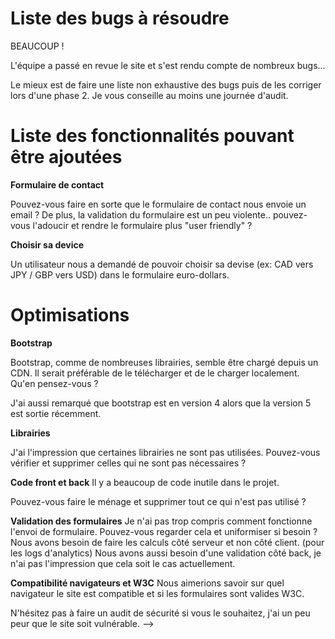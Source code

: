 # Liste des bugs à résoudre
BEAUCOUP ! 

L'équipe a passé en revue le site et s'est rendu compte de nombreux bugs... 

Le mieux est de faire une liste non exhaustive des bugs puis de les corriger lors d'une phase 2. Je vous conseille au moins une journée d'audit.

# Liste des fonctionnalités pouvant être ajoutées 
**Formulaire de contact**

Pouvez-vous faire en sorte que le formulaire de contact nous envoie un email ?
De plus, la validation du formulaire est un peu violente.. pouvez-vous l'adoucir et rendre le formulaire plus "user friendly" ?

**Choisir sa device**

Un utilisateur nous a demandé de pouvoir choisir sa devise (ex: CAD vers JPY / GBP vers USD) dans le formulaire euro-dollars.

# Optimisations 
**Bootstrap**

Bootstrap, comme de nombreuses librairies, semble être chargé depuis un CDN. 
Il serait préférable de le télécharger et de le charger localement. 
Qu'en pensez-vous ?  

J'ai aussi remarqué que bootstrap est en version 4 alors que la version 5 est sortie récemment.

**Librairies**

J'ai l'impression que certaines librairies ne sont pas utilisées. 
Pouvez-vous vérifier et supprimer celles qui ne sont pas nécessaires ?

**Code front et back**
Il y a beaucoup de code inutile dans le projet.

Pouvez-vous faire le ménage et supprimer tout ce qui n'est pas utilisé ?

**Validation des formulaires**
Je n'ai pas trop compris comment fonctionne l'envoi de formulaire. 
Pouvez-vous regarder cela et uniformiser si besoin ? Nous avons besoin de faire les calculs côté serveur et non côté client. (pour les logs d'analytics)
Nous avons aussi besoin d'une validation côté back, je n'ai pas l'impression que cela soit le cas actuellement.

**Compatibilité navigateurs et W3C** 
Nous aimerions savoir sur quel navigateur le site est compatible et si les formulaires sont valides W3C.

N'hésitez pas à faire un audit de sécurité si vous le souhaitez, j'ai un peu peur que le site soit vulnérable. -->

